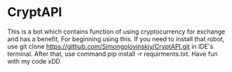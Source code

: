# CryptAPI
This is a bot which contains function of using cryptocurrency for exchange and has a benefit, For beginning using this.
If you need to install that robot, use git clone https://github.com/Simongolovinskiy/CryptAPI.git in IDE's terminal. After that, use command pip install -r requirments.txt.
Have fun with my code xDD
